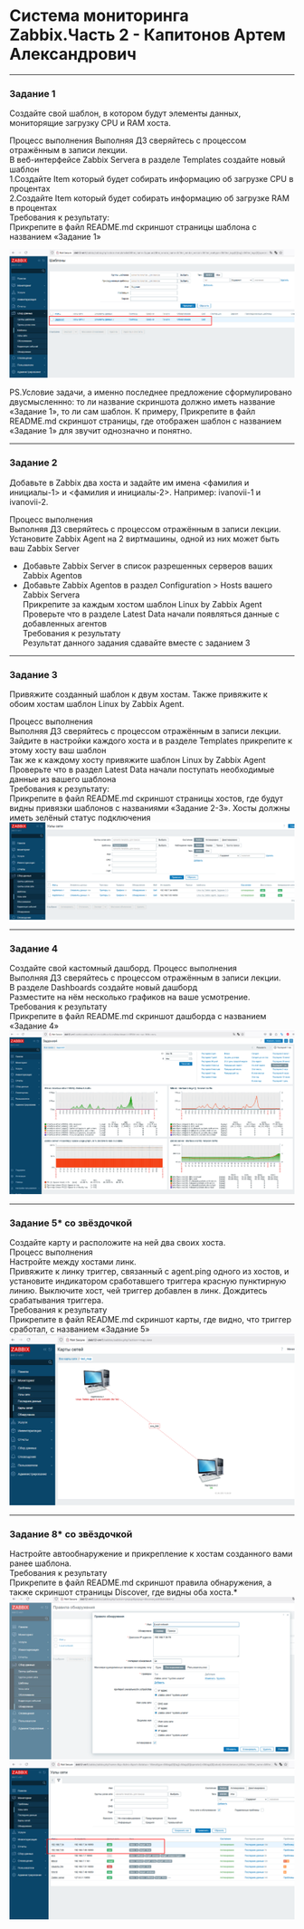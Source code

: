 # Система мониторинга Zabbix.Часть 2 - Капитонов Артем Александрович





---

### Задание 1
Создайте свой шаблон, в котором будут элементы данных, мониторящие загрузку CPU и RAM хоста.

Процесс выполнения
Выполняя ДЗ сверяйтесь с процессом отражённым в записи лекции.  
В веб-интерфейсе Zabbix Servera в разделе Templates создайте новый шаблон  
    1.Создайте Item который будет собирать информацию об загрузке CPU в процентах  
    2.Создайте Item который будет собирать информацию об загрузке RAM в процентах  
Требования к результату:  
 Прикрепите в файл README.md скриншот страницы шаблона с названием «Задание 1»  

![Скриншот1](https://github.com/Artem-K16git/Homeworks/blob/main/Zabbix-hw-03/img/Задание1.png)

PS.Условие задачи, а именно последнее предложение сформулировано двусмысленнно: то ли название скриншота должно иметь название «Задание 1», то ли сам шаблон.
К примеру, Прикрепите в файл README.md скриншот страницы, где отображен шаблон с названием «Задание 1» для звучит однозначно и понятно.

---

### Задание 2

Добавьте в Zabbix два хоста и задайте им имена <фамилия и инициалы-1> и <фамилия и инициалы-2>. Например: ivanovii-1 и ivanovii-2.

Процесс выполнения  
Выполняя ДЗ сверяйтесь с процессом отражённым в записи лекции.  
Установите Zabbix Agent на 2 виртмашины, одной из них может быть ваш Zabbix Server  
- Добавьте Zabbix Server в список разрешенных серверов ваших Zabbix Agentов  
- Добавьте Zabbix Agentов в раздел Configuration > Hosts вашего Zabbix Servera  
Прикрепите за каждым хостом шаблон Linux by Zabbix Agent  
Проверьте что в разделе Latest Data начали появляться данные с добавленных агентов  
Требования к результату  
 Результат данного задания сдавайте вместе с заданием 3  
  

---

### Задание 3

Привяжите созданный шаблон к двум хостам. Также привяжите к обоим хостам шаблон Linux by Zabbix Agent.

Процесс выполнения  
Выполняя ДЗ сверяйтесь с процессом отражённым в записи лекции.  
Зайдите в настройки каждого хоста и в разделе Templates прикрепите к этому хосту ваш шаблон  
Так же к каждому хосту привяжите шаблон Linux by Zabbix Agent  
Проверьте что в раздел Latest Data начали поступать необходимые данные из вашего шаблона  
Требования к результату:  
Прикрепите в файл README.md скриншот страницы хостов, где будут видны привязки шаблонов с названиями «Задание 2-3». Хосты должны иметь зелёный статус подключения  
![1](https://github.com/Artem-K16git/Homeworks/blob/main/Zabbix-hw-03/img/Screenshot_3.png)



---


### Задание 4

Создайте свой кастомный дашборд.
Процесс выполнения  
Выполняя ДЗ сверяйтесь с процессом отражённым в записи лекции.  
В разделе Dashboards создайте новый дашборд  
Разместите на нём несколько графиков на ваше усмотрение.  
Требования к результату  
 Прикрепите в файл README.md скриншот дашборда с названием «Задание 4»  
 ![Задание4](https://github.com/Artem-K16git/Homeworks/blob/main/Zabbix-hw-03/img/Задание4.png)


 ---
### Задание 5* со звёздочкой
Создайте карту и расположите на ней два своих хоста.  
Процесс выполнения  
Настройте между хостами линк.  
Привяжите к линку триггер, связанный с agent.ping одного из хостов, и установите индикатором сработавшего триггера красную пунктирную линию. 
Выключите хост, чей триггер добавлен в линк. Дождитесь срабатывания триггера.  
Требования к результату  
 Прикрепите в файл README.md скриншот карты, где видно, что триггер сработал, с названием «Задание 5»  
 ![Задание5](https://github.com/Artem-K16git/Homeworks/blob/main/Zabbix-hw-03/img/Задание5.png)

---

### Задание 8* со звёздочкой
Настройте автообнаружение и прикрепление к хостам созданного вами ранее шаблона.  
Требования к результату  
 Прикрепите в файл README.md скриншот правила обнаружения, а также скриншот страницы Discover, где видны оба хоста.*  
 ![8_1](https://github.com/Artem-K16git/Homeworks/blob/main/Zabbix-hw-03/img/Задание8_1.png)
 ![8_2](https://github.com/Artem-K16git/Homeworks/blob/main/Zabbix-hw-03/img/Задание8_2.png)
 
